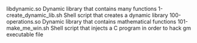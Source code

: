 libdynamic.so 	Dynamic library that contains many functions
1-create_dynamic_lib.sh 	Shell script that creates a dynamic library
100-operations.so 	Dynamic library that contains mathematical functions
101-make_me_win.sh 	Shell script that injects a C program in order to hack gm executable file
